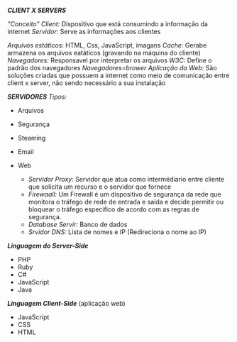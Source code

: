 ***CLIENT X SERVERS***

*"Conceito"*
_Client:_ Dispositivo que está consumindo a informação da internet 
_Servidor:_ Serve as informações aos clientes

_Arquivos estáticos:_ HTML, Css, JavaScript, imagans 
_Cache:_ Gerabe armazena os arquivos eatáticos (gravando na máquina do cliente)
_Navegadores:_ Responsavel por interpretar os arquivos 
_W3C:_ Define o padrão dos navegadores 
*_Navegadores=brower_*
_Aplicação da Web:_ São soluções criadas que possuem a internet como meio de comunicação entre client x server, não sendo necessário a sua instalação

***SERVIDORES***
*_Tipos:_*
- Arquivos 
- Segurança 
- Steaming
- Email
- Web
  
  - _Servidor Proxy:_ Servidor que atua como intermédiario entre cliente que solicita um recurso e o servidor que fornece 
  - _Firewaall:_ Um Firewall é um dispositivo de segurança da rede que monitora o tráfego de rede de entrada e saída e decide permitir ou bloquear o tráfego especifico de acordo com as regras de segurança. 
  - _Database Servir:_ Banco de dados
  - _Srvidor DNS:_ Lista de nomes e IP (Redireciona o nome ao IP)

***Linguagem do Server-Side***
- PHP
- Ruby 
- C#
- JavaScript
- Java 
  
***Linguagem Client-Side*** (aplicação web)
- JavaScript 
- CSS
- HTML